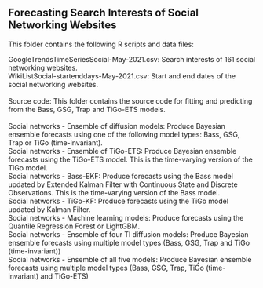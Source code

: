 ## Forecasting Search Interests of Social Networking Websites

This folder contains the following R scripts and data files:

GoogleTrendsTimeSeriesSocial-May-2021.csv: Search interests of 161 social networking websites. <br />
WikiListSocial-startenddays-May-2021.csv: Start and end dates of the social networking websites. <br />
<br /> 
Source code: This folder contains the source code for fitting and predicting from the Bass, GSG, Trap and TiGo-ETS models.<br />
<br /> 
Social networks - Ensemble of diffusion models: Produce Bayesian ensemble forecasts using one of the following model types: Bass, GSG, Trap or TiGo (time-invariant).<br /> 
Social networks - Ensemble of TiGo-ETS: Produce Bayesian ensemble forecasts using the TiGo-ETS model. This is the time-varying version of the TiGo model. <br /> 
Social networks - Bass-EKF: Produce forecasts using the Bass model updated by Extended Kalman Filter with Continuous State and Discrete Observations. This is the time-varying version of the Bass model. <br /> 
Social networks - TiGo-KF: Produce forecasts using the TiGo model updated by Kalman Filter.<br /> 
Social networks - Machine learning models: Produce forecasts using the Quantile Regression Forest or LightGBM.<br /> 
Social networks - Ensemble of four TI diffusion models: Produce Bayesian ensemble forecasts using multiple model types (Bass, GSG, Trap and TiGo (time-invariant))<br /> 
Social networks - Ensemble of all five models: Produce Bayesian ensemble forecasts using multiple model types (Bass, GSG, Trap, TiGo (time-invariant) and TiGo-ETS)<br /> 



